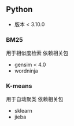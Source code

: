 ## Python

- 版本 < 3.10.0

### BM25

用于相似度检索
依赖相关包

- gensim < 4.0
- wordninja

### K-means

用于自动聚类
依赖相关包

- sklearn
- jieba
